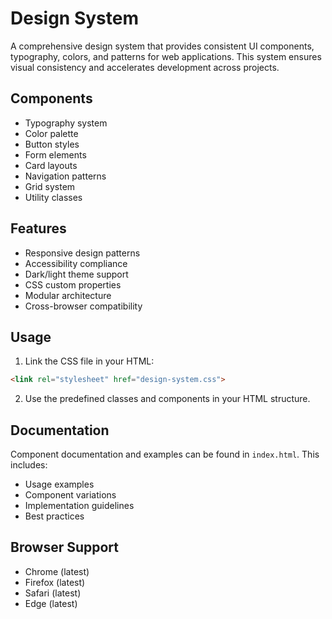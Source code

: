 # Design System

A comprehensive design system that provides consistent UI components, typography, colors, and patterns for web applications. This system ensures visual consistency and accelerates development across projects.

## Components

- Typography system
- Color palette
- Button styles
- Form elements
- Card layouts
- Navigation patterns
- Grid system
- Utility classes

## Features

- Responsive design patterns
- Accessibility compliance
- Dark/light theme support
- CSS custom properties
- Modular architecture
- Cross-browser compatibility

## Usage

1. Link the CSS file in your HTML:
```html
<link rel="stylesheet" href="design-system.css">
```

2. Use the predefined classes and components in your HTML structure.

## Documentation

Component documentation and examples can be found in `index.html`. This includes:
- Usage examples
- Component variations
- Implementation guidelines
- Best practices

## Browser Support

- Chrome (latest)
- Firefox (latest)
- Safari (latest)
- Edge (latest)
